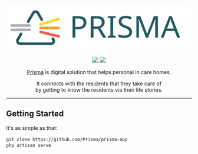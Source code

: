 <p align="center"><a href="https://prisma.care/"><img src="assets/prisma-logo.svg" width=500></a></p>
<p align="center">
	<a href="https://laravel.com/"><img src="https://img.shields.io/badge/Laravel-5.6-%23fb543e.svg?style=flat-square"/></a>
	<a href="https://vuejs.org/"><img src="https://img.shields.io/badge/Vue.js-2.5-41b883.svg?style=flat-square"/></a>
</p>
<p align="center"><a href="https://prisma.care/">Prisma</a> is digital solution that helps personal in care homes.</p>
<p align="center">It connects with the residents that they take care of <br>
by getting to know the residents via their life stories.</p>

---

## Getting Started

It's as simple as that:

```
git clone https://github.com/Prisma/prisma-app
php artisan serve
```
